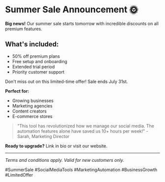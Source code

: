 # Summer Sale Announcement 🌞

**Big news!** Our summer sale starts tomorrow with incredible discounts on all premium features.

## What's included:
- 50% off premium plans
- Free setup and onboarding
- Extended trial period
- Priority customer support

Don't miss out on this limited-time offer! Sale ends July 31st.

**Perfect for:**
- Growing businesses
- Marketing agencies  
- Content creators
- E-commerce stores

> "This tool has revolutionized how we manage our social media. The automation features alone have saved us 10+ hours per week!" - Sarah, Marketing Director

**Ready to upgrade?** Link in bio or visit our website.

---

*Terms and conditions apply. Valid for new customers only.*

#SummerSale #SocialMediaTools #MarketingAutomation #BusinessGrowth #LimitedOffer